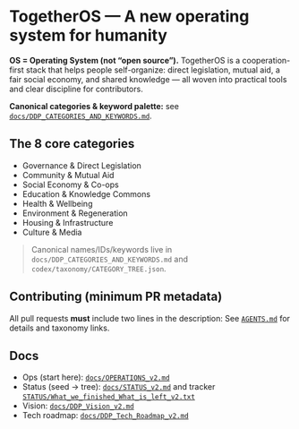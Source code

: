 ﻿# TogetherOS — A new operating system for humanity

**OS = Operating System (not “open source”).** TogetherOS is a cooperation-first stack that helps people self-organize: direct legislation, mutual aid, a fair social economy, and shared knowledge — all woven into practical tools and clear discipline for contributors.

**Canonical categories & keyword palette:** see [`docs/DDP_CATEGORIES_AND_KEYWORDS.md`](docs/DDP_CATEGORIES_AND_KEYWORDS.md).

## The 8 core categories
- Governance & Direct Legislation
- Community & Mutual Aid
- Social Economy & Co-ops
- Education & Knowledge Commons
- Health & Wellbeing
- Environment & Regeneration
- Housing & Infrastructure
- Culture & Media

> Canonical names/IDs/keywords live in `docs/DDP_CATEGORIES_AND_KEYWORDS.md` and `codex/taxonomy/CATEGORY_TREE.json`.

## Contributing (minimum PR metadata)
All pull requests **must** include two lines in the description:
See [`AGENTS.md`](AGENTS.md) for details and taxonomy links.

## Docs
- Ops (start here): [`docs/OPERATIONS_v2.md`](docs/OPERATIONS_v2.md)
- Status (seed → tree): [`docs/STATUS_v2.md`](docs/STATUS_v2.md) and tracker [`STATUS/What_we_finished_What_is_left_v2.txt`](STATUS/What_we_finished_What_is_left_v2.txt)
- Vision: [`docs/DDP_Vision_v2.md`](docs/DDP_Vision_v2.md)
- Tech roadmap: [`docs/DDP_Tech_Roadmap_v2.md`](docs/DDP_Tech_Roadmap_v2.md)
